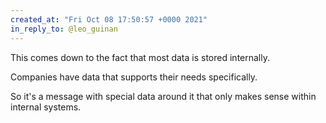 ```yaml
---
created_at: "Fri Oct 08 17:50:57 +0000 2021"
in_reply_to: @leo_guinan
---
```


This comes down to the fact that most data is stored internally. 

Companies have data that supports their needs specifically. 

So it's a message with special data around it that only makes sense within internal systems.